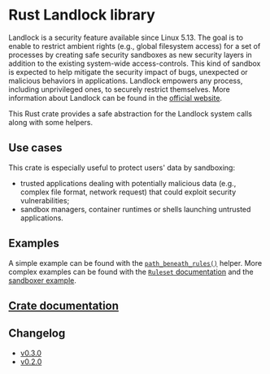 # Rust Landlock library

Landlock is a security feature available since Linux 5.13.
The goal is to enable to restrict ambient rights (e.g., global filesystem access) for a set of processes by creating safe security sandboxes as new security layers in addition to the existing system-wide access-controls.
This kind of sandbox is expected to help mitigate the security impact of bugs, unexpected or malicious behaviors in applications.
Landlock empowers any process, including unprivileged ones, to securely restrict themselves.
More information about Landlock can be found in the [official website](https://landlock.io).

This Rust crate provides a safe abstraction for the Landlock system calls along with some helpers.

## Use cases

This crate is especially useful to protect users' data by sandboxing:
* trusted applications dealing with potentially malicious data
  (e.g., complex file format, network request) that could exploit security vulnerabilities;
* sandbox managers, container runtimes or shells launching untrusted applications.

## Examples

A simple example can be found with the
[`path_beneath_rules()`](https://landlock.io/rust-landlock/landlock/fn.path_beneath_rules.html) helper.
More complex examples can be found with the
[`Ruleset` documentation](https://landlock.io/rust-landlock/landlock/struct.Ruleset.html)
and the [sandboxer example](examples/sandboxer.rs).

## [Crate documentation](https://landlock.io/rust-landlock/landlock/)

## Changelog

* [v0.3.0](CHANGELOG.md#v030)
* [v0.2.0](CHANGELOG.md#v020)
